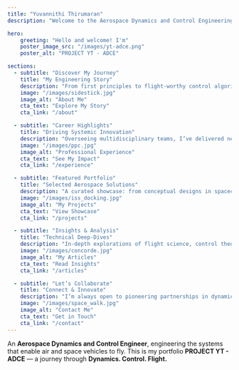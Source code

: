```yaml
---
title: "Yuvannithi Thirumaran"
description: "Welcome to the Aerospace Dynamics and Control Engineering portfolio of Yuvannithi Thirumaran."

hero:
    greeting: "Hello and welcome! I'm"
    poster_image_src: "/images/yt-adce.png"
    poster_alt: "PROJECT YT - ADCE"

sections:
  - subtitle: "Discover My Journey"
    title: "My Engineering Story"
    description: "From first principles to flight-worthy control algorithms, learn how I blend deep theory with hands-on experimentation to push aerospace innovation."
    image: "/images/sidestick.jpg"
    image_alt: "About Me"
    cta_text: "Explore My Story"
    cta_link: "/about"

  - subtitle: "Career Highlights"
    title: "Driving Systemic Innovation"
    description: "Overseeing multidisciplinary teams, I’ve delivered next-gen guidance, navigation & control solutions—bridging research and real-world missions."
    image: "/images/ppc.jpg"
    image_alt: "Professional Experience"
    cta_text: "See My Impact"
    cta_link: "/experience"

  - subtitle: "Featured Portfolio"
    title: "Selected Aerospace Solutions"
    description: "A curated showcase: from conceptual designs in spacecraft dynamics to implemented autopilot systems, each project exemplifies precision and reliability."
    image: "/images/iss_docking.jpg"
    image_alt: "My Projects"
    cta_text: "View Showcase"
    cta_link: "/projects"

  - subtitle: "Insights & Analysis"
    title: "Technical Deep-Dives"
    description: "In-depth explorations of flight science, control theory breakthroughs, and emerging aerospace trends—packed with charts, code snippets, and case studies."
    image: "/images/concorde.jpg"
    image_alt: "My Articles"
    cta_text: "Read Insights"
    cta_link: "/articles"

  - subtitle: "Let’s Collaborate"
    title: "Connect & Innovate"
    description: "I’m always open to pioneering partnerships in dynamics & control. Let’s discuss how we can engineer the next frontier of aerospace together."
    image: "/images/space_walk.jpg"
    image_alt: "Contact Me"
    cta_text: "Get in Touch"
    cta_link: "/contact"
---
```


An **Aerospace Dynamics and Control Engineer**, engineering the systems that enable air and space vehicles to fly. This is my portfolio **PROJECT YT - ADCE** — a journey through **Dynamics. Control. Flight.**